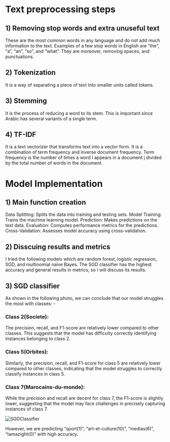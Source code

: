 # Text preprocessing steps
## 1) Removing stop words and extra unuseful text
These are the most common words in any language and do not add much information to the text. Examples of a few stop words in English are “the”, “a”, “an”, “so”, and “what”. They are moreover, removing spaces, and punctuations. 
## 2) Tokenization
It is a way of separating a piece of text into smaller units called tokens.
## 3) Stemming 
It is the process of reducing a word to its stem. This is important since Arabic has several variants of a single term.
## 4) TF-IDF 
It is a text vectorizer that transforms text into a vector form. It is a combination of term frequency and inverse document frequency. Term frequency is the number of times a word I appears in a document j divided by the total number of words in the document. 

# Model Implementation
## 1) Main function creation
Data Splitting: Splits the data into training and testing sets.
Model Training: Trains the machine learning model.
Prediction: Makes predictions on the test data.
Evaluation: Computes performance metrics for the predictions.
Cross-Validation: Assesses model accuracy using cross-validation.

## 2) Disscuing results and metrics
I tried the following models which are random forest, logistic regression, SGD, and multinomial naïve Bayes.
The SGD classifier has the highest accuracy and general results in metrics, so I will discuss its results.

## 3) SGD classifier

As shown in the following photo, we can conclude that our model struggles the most with classes: -
### Class 2(Societe): 
The precision, recall, and F1-score are relatively lower compared to other classes. This suggests that the model has difficulty correctly identifying instances belonging to class 2.
### Class 5(Orbites): 
Similarly, the precision, recall, and F1-score for class 5 are relatively lower compared to other classes, indicating that the model struggles to correctly classify instances in class 5.
### Class 7(Marocains-du-monde): 
While the precision and recall are decent for class 7, the F1-score is slightly lower, suggesting that the model may face challenges in precisely capturing instances of class 7.

![SGDClassifier](https://github.com/Ammar-Ehab/Wide-Bot-Intern-Tasks/assets/67014583/6ca4623f-b752-402c-9dc1-572ffb690575)

However, we are predicting “sport(1)”, “art-et-culture(10)”, “medias(6)”, “tamazight(0)” with high accuracy.
